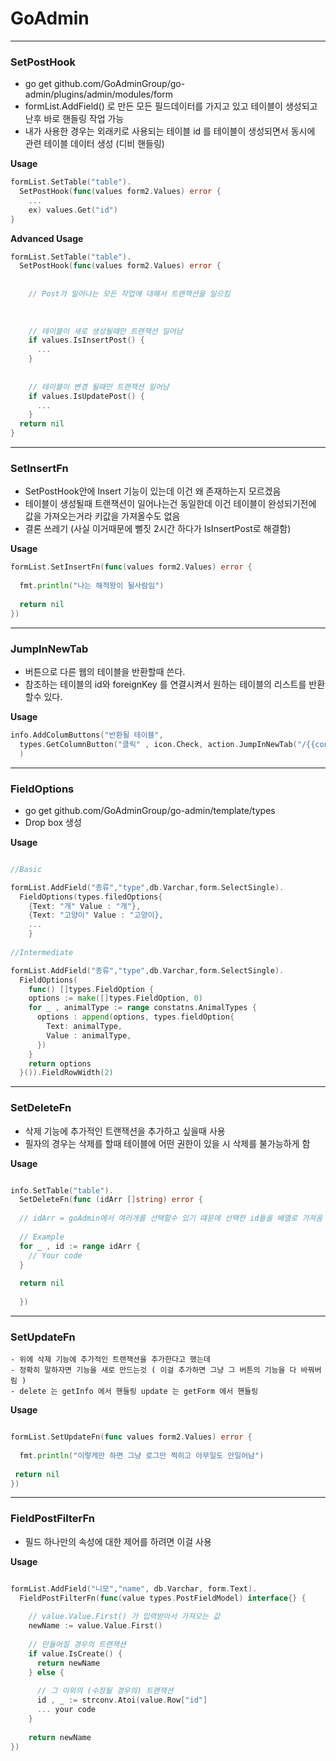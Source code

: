 # GoAdmin

---
### SetPostHook 
  - go get github.com/GoAdminGroup/go-admin/plugins/admin/modules/form
  - formList.AddField() 로 만든 모든 필드데이터를 가지고 있고 테이블이 생성되고 난후 바로 핸들링 작업 가능 
  - 내가 사용한 경우는 외래키로 사용되는 테이블 id 를 테이블이 생성되면서 동시에 관련 테이블 데이터 생성 (디비 핸들링)

**Usage**
```go
formList.SetTable("table").
  SetPostHook(func(values form2.Values) error {
    ...
    ex) values.Get("id")
} 
```   
**Advanced Usage**
```go
formList.SetTable("table").
  SetPostHook(func(values form2.Values) error {
    
    
    // Post가 일어나는 모든 작업에 대해서 트랜잭션을 일으킴
    
    
    
    // 테이블이 새로 생성될때만 트랜잭션 일어남
    if values.IsInsertPost() {
      ...
    }
  
  
    // 테이블이 변경 될때만 트랜잭션 일어남
    if values.IsUpdatePost() {
      ...
    }
  return nil
}
```
---
### SetInsertFn
  - SetPostHook안에 Insert 기능이 있는데 이건 왜 존재하는지 모르겠음 
  - 테이블이 생성될때 트랜잭션이 일어나는건 동일한데 이건 테이블이 완성되기전에 값을 가져오는거라 키값을 가져올수도 없음
  - 결론 쓰레기 (사실 이거때문에 뻘짓 2시간 하다가 IsInsertPost로 해결함)

**Usage**
```go
formList.SetInsertFn(func(values form2.Values) error {
  
  fmt.println("나는 해적왕이 될사람임")
  
  return nil
})
```
---
### JumpInNewTab
  - 버튼으로 다른 웹의 테이블을 반환할때 쓴다.
  - 참조하는 테이블의 id와 foreignKey 를 연결시켜서 원하는 테이블의 리스트를 반환 할수 있다.

**Usage**
```go
info.AddColumButtons("반환될 테이블",
  types.GetColumnButton("클릭" , icon.Check, action.JumpInNewTab("/{{config.Prefix}}/info/{{key}}?반환할 테이블의 컬럼명={{.Id}}", "")),
  )
```  
---
### FieldOptions
  - go get github.com/GoAdminGroup/go-admin/template/types
  - Drop box 생성

**Usage**
```go

//Basic

formList.AddField("종류","type",db.Varchar,form.SelectSingle).
  FieldOptions(types.filedOptions{
    {Text: "개" Value : "개"},
    {Text: "고양이" Value : "고양이},
    ...
    }
    
//Intermediate

formList.AddField("종류","type",db.Varchar,form.SelectSingle).
  FieldOptions(
    func() []types.FieldOption {
    options := make([]types.FieldOption, 0)
    for _ , animalType := range constatns.AnimalTypes {
      options : append(options, types.fieldOption{
        Text: animalType,
        Value : animalType,
      })
    }
    return options
  }()).FieldRowWidth(2)  
```
---
### SetDeleteFn 
  - 삭제 기능에 추가적인 트랜잭션을 추가하고 싶을때 사용
  - 필자의 경우는 삭제를 할때 테이블에 어떤 권한이 있을 시 삭제를 불가능하게 함

**Usage**
```go

info.SetTable("table").
  SetDeleteFn(func (idArr []string) error {
  
  // idArr = goAdmin에서 여러개를 선택할수 있기 떄문에 선택한 id들을 배열로 가져옴
  
  // Example 
  for _ , id := range idArr {
    // Your code
  }  
  
  return nil 
  
  })
  ```
  ---
  ### SetUpdateFn 
    - 위에 삭제 기능에 추가적인 트랜잭션을 추가한다고 했는데 
    - 정확히 말하자면 기능을 새로 만드는것 ( 이걸 추가하면 그냥 그 버튼의 기능을 다 바꿔버림 )
    - delete 는 getInfo 에서 핸들링 update 는 getForm 에서 핸들링
  
  **Usage**
  ```go
  
  formList.SetUpdateFn(func values form2.Values) error {
    
    fmt.println("이렇게만 하면 그냥 로그만 찍히고 아무일도 안일어남")
    
   return nil
  })
  ```
---
### FieldPostFilterFn
  - 필드 하나만의 속성에 대한 제어를 하려면 이걸 사용

**Usage**
```go

formList.AddField("니모","name", db.Varchar, form.Text).
  FieldPostFilterFn(func(value types.PostFieldModel) interface{} {
    
    // value.Value.First() 가 입력받아서 가져오는 값
    newName := value.Value.First()
    
    // 만들어질 경우의 트랜잭션
    if value.IsCreate() {
      return newName
    } else {
    
      // 그 이외의 (수정될 경우의) 트랜잭션
      id , _ := strconv.Atoi(value.Row["id"]
      ... your code
    }
    
    return newName
}) 

``` 
